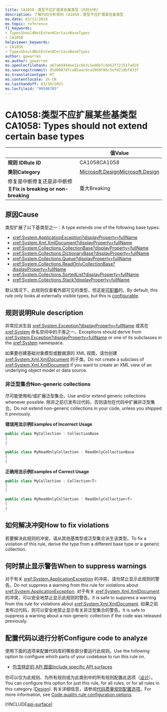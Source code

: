 ```yaml
---
title: CA1058：类型不应扩展某些基类型（代码分析）
description: 了解代码分析规则 CA1058：类型不应扩展某些基类型
ms.date: 03/11/2019
ms.topic: reference
f1_keywords:
- TypesShouldNotExtendCertainBaseTypes
- CA1058
helpviewer_keywords:
- CA1058
- TypesShouldNotExtendCertainBaseTypes
author: gewarren
ms.author: gewarren
ms.openlocfilehash: a67a6d494ee11c6b3c1ed6b7cde62f721517ad26
ms.sourcegitcommit: 05d0087dfca85aac9ca2960f86c5efd218bf833f
ms.translationtype: HT
ms.contentlocale: zh-CN
ms.lasthandoff: 03/30/2021
ms.locfileid: "99546785"
---
```

# <a name="ca1058-types-should-not-extend-certain-base-types"></a><span data-ttu-id="dc938-103">CA1058:类型不应扩展某些基类型</span><span class="sxs-lookup"><span data-stu-id="dc938-103">CA1058: Types should not extend certain base types</span></span>

| | <span data-ttu-id="dc938-104">值</span><span class="sxs-lookup"><span data-stu-id="dc938-104">Value</span></span> |
|-|-|
| <span data-ttu-id="dc938-105">**规则 ID**</span><span class="sxs-lookup"><span data-stu-id="dc938-105">**Rule ID**</span></span> |<span data-ttu-id="dc938-106">CA1058</span><span class="sxs-lookup"><span data-stu-id="dc938-106">CA1058</span></span>|
| <span data-ttu-id="dc938-107">**类别**</span><span class="sxs-lookup"><span data-stu-id="dc938-107">**Category**</span></span> |[<span data-ttu-id="dc938-108">Microsoft.Design</span><span class="sxs-lookup"><span data-stu-id="dc938-108">Microsoft.Design</span></span>](design-warnings.md)|
| <span data-ttu-id="dc938-109">修复是中断修复还是非中断修复</span><span class="sxs-lookup"><span data-stu-id="dc938-109">**Fix is breaking or non-breaking**</span></span> |<span data-ttu-id="dc938-110">重大</span><span class="sxs-lookup"><span data-stu-id="dc938-110">Breaking</span></span>|

## <a name="cause"></a><span data-ttu-id="dc938-111">原因</span><span class="sxs-lookup"><span data-stu-id="dc938-111">Cause</span></span>

<span data-ttu-id="dc938-112">类型扩展了以下基类型之一：</span><span class="sxs-lookup"><span data-stu-id="dc938-112">A type extends one of the following base types:</span></span>

- <xref:System.ApplicationException?displayProperty=fullName>
- <xref:System.Xml.XmlDocument?displayProperty=fullName>
- <xref:System.Collections.CollectionBase?displayProperty=fullName>
- <xref:System.Collections.DictionaryBase?displayProperty=fullName>
- <xref:System.Collections.Queue?displayProperty=fullName>
- <xref:System.Collections.ReadOnlyCollectionBase?displayProperty=fullName>
- <xref:System.Collections.SortedList?displayProperty=fullName>
- <xref:System.Collections.Stack?displayProperty=fullName>

<span data-ttu-id="dc938-113">默认情况下，此规则仅查看外部可见的类型，但这是[可配置](#configure-code-to-analyze)的。</span><span class="sxs-lookup"><span data-stu-id="dc938-113">By default, this rule only looks at externally visible types, but this is [configurable](#configure-code-to-analyze).</span></span>

## <a name="rule-description"></a><span data-ttu-id="dc938-114">规则说明</span><span class="sxs-lookup"><span data-stu-id="dc938-114">Rule description</span></span>

<span data-ttu-id="dc938-115">异常应派生自 <xref:System.Exception?displayProperty=fullName> 或其在 <xref:System> 命名空间中的子类之一。</span><span class="sxs-lookup"><span data-stu-id="dc938-115">Exceptions should derive from <xref:System.Exception?displayProperty=fullName> or one of its subclasses in the <xref:System> namespace.</span></span>

<span data-ttu-id="dc938-116">如果要创建基础对象模型或数据源的 XML 视图，请勿创建 <xref:System.Xml.XmlDocument> 的子类。</span><span class="sxs-lookup"><span data-stu-id="dc938-116">Do not create a subclass of <xref:System.Xml.XmlDocument> if you want to create an XML view of an underlying object model or data source.</span></span>

### <a name="non-generic-collections"></a><span data-ttu-id="dc938-117">非泛型集合</span><span class="sxs-lookup"><span data-stu-id="dc938-117">Non-generic collections</span></span>

<span data-ttu-id="dc938-118">尽可能使用和/或扩展泛型集合。</span><span class="sxs-lookup"><span data-stu-id="dc938-118">Use and/or extend generic collections whenever possible.</span></span> <span data-ttu-id="dc938-119">除非之前已发布过代码，否则请勿在代码中扩展非泛型集合。</span><span class="sxs-lookup"><span data-stu-id="dc938-119">Do not extend non-generic collections in your code, unless you shipped it previously.</span></span>

<span data-ttu-id="dc938-120">**错误用法示例**</span><span class="sxs-lookup"><span data-stu-id="dc938-120">**Examples of Incorrect Usage**</span></span>

```csharp
public class MyCollection : CollectionBase
{
}

public class MyReadOnlyCollection : ReadOnlyCollectionBase
{
}
```

<span data-ttu-id="dc938-121">**正确用法示例**</span><span class="sxs-lookup"><span data-stu-id="dc938-121">**Examples of Correct Usage**</span></span>

```csharp
public class MyCollection : Collection<T>
{
}

public class MyReadOnlyCollection : ReadOnlyCollection<T>
{
}
```

## <a name="how-to-fix-violations"></a><span data-ttu-id="dc938-122">如何解决冲突</span><span class="sxs-lookup"><span data-stu-id="dc938-122">How to fix violations</span></span>

<span data-ttu-id="dc938-123">若要解决此规则的冲突，请从其他基类型或泛型集合派生该类型。</span><span class="sxs-lookup"><span data-stu-id="dc938-123">To fix a violation of this rule, derive the type from a different base type or a generic collection.</span></span>

## <a name="when-to-suppress-warnings"></a><span data-ttu-id="dc938-124">何时禁止显示警告</span><span class="sxs-lookup"><span data-stu-id="dc938-124">When to suppress warnings</span></span>

<span data-ttu-id="dc938-125">对于有关 <xref:System.ApplicationException> 的冲突，请勿禁止显示此规则的警告。</span><span class="sxs-lookup"><span data-stu-id="dc938-125">Do not suppress a warning from this rule for violations about <xref:System.ApplicationException>.</span></span> <span data-ttu-id="dc938-126">对于有关 <xref:System.Xml.XmlDocument> 的冲突，可以安全地禁止显示此规则的警告。</span><span class="sxs-lookup"><span data-stu-id="dc938-126">It is safe to suppress a warning from this rule for violations about <xref:System.Xml.XmlDocument>.</span></span> <span data-ttu-id="dc938-127">如果之前发布过代码，则可以安全地禁止显示有关非泛型集合的警告。</span><span class="sxs-lookup"><span data-stu-id="dc938-127">It is safe to suppress a warning about a non-generic collection if the code was released previously.</span></span>

## <a name="configure-code-to-analyze"></a><span data-ttu-id="dc938-128">配置代码以进行分析</span><span class="sxs-lookup"><span data-stu-id="dc938-128">Configure code to analyze</span></span>

<span data-ttu-id="dc938-129">使用下面的选项来配置代码库的哪些部分要运行此规则。</span><span class="sxs-lookup"><span data-stu-id="dc938-129">Use the following option to configure which parts of your codebase to run this rule on.</span></span>

- [<span data-ttu-id="dc938-130">包含特定的 API 图面</span><span class="sxs-lookup"><span data-stu-id="dc938-130">Include specific API surfaces</span></span>](#include-specific-api-surfaces)

<span data-ttu-id="dc938-131">你可以仅为此规则、为所有规则或为此类别中的所有规则配置此选项（[设计](design-warnings.md)）。</span><span class="sxs-lookup"><span data-stu-id="dc938-131">You can configure this option for just this rule, for all rules, or for all rules in this category ([Design](design-warnings.md)).</span></span> <span data-ttu-id="dc938-132">有关详细信息，请参阅[代码质量规则配置选项](../code-quality-rule-options.md)。</span><span class="sxs-lookup"><span data-stu-id="dc938-132">For more information, see [Code quality rule configuration options](../code-quality-rule-options.md).</span></span>

[!INCLUDE[api-surface](~/includes/code-analysis/api-surface.md)]
